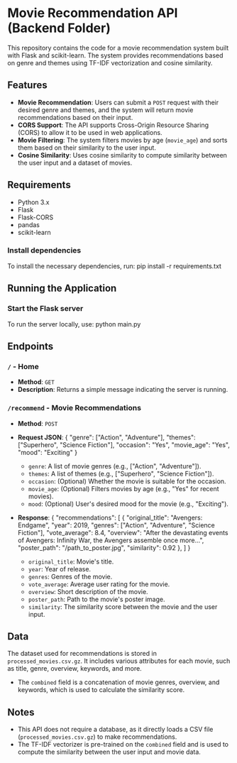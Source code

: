 
# Movie Recommendation API (Backend Folder)

This repository contains the code for a movie recommendation system built with Flask and scikit-learn. The system provides recommendations based on genre and themes using TF-IDF vectorization and cosine similarity.

## Features
- **Movie Recommendation**: Users can submit a `POST` request with their desired genre and themes, and the system will return movie recommendations based on their input.
- **CORS Support**: The API supports Cross-Origin Resource Sharing (CORS) to allow it to be used in web applications.
- **Movie Filtering**: The system filters movies by age (`movie_age`) and sorts them based on their similarity to the user input.
- **Cosine Similarity**: Uses cosine similarity to compute similarity between the user input and a dataset of movies.

## Requirements

- Python 3.x
- Flask
- Flask-CORS
- pandas
- scikit-learn

### Install dependencies

To install the necessary dependencies, run:
pip install -r requirements.txt

## Running the Application

### Start the Flask server

To run the server locally, use:
python main.py

## Endpoints

### `/` - Home

- **Method**: `GET`
- **Description**: Returns a simple message indicating the server is running.

### `/recommend` - Movie Recommendations

- **Method**: `POST`
- **Request JSON**:
  {
      "genre": ["Action", "Adventure"],
      "themes": ["Superhero", "Science Fiction"],
      "occasion": "Yes",
      "movie_age": "Yes",
      "mood": "Exciting"
  }

  - `genre`: A list of movie genres (e.g., ["Action", "Adventure"]).
  - `themes`: A list of themes (e.g., ["Superhero", "Science Fiction"]).
  - `occasion`: (Optional) Whether the movie is suitable for the occasion.
  - `movie_age`: (Optional) Filters movies by age (e.g., "Yes" for recent movies).
  - `mood`: (Optional) User's desired mood for the movie (e.g., "Exciting").

- **Response**:
  {
      "recommendations": [
          {
              "original_title": "Avengers: Endgame",
              "year": 2019,
              "genres": ["Action", "Adventure", "Science Fiction"],
              "vote_average": 8.4,
              "overview": "After the devastating events of Avengers: Infinity War, the Avengers assemble once more...",
              "poster_path": "/path_to_poster.jpg",
              "similarity": 0.92
          },
      ]
  }

  - `original_title`: Movie's title.
  - `year`: Year of release.
  - `genres`: Genres of the movie.
  - `vote_average`: Average user rating for the movie.
  - `overview`: Short description of the movie.
  - `poster_path`: Path to the movie's poster image.
  - `similarity`: The similarity score between the movie and the user input.

## Data

The dataset used for recommendations is stored in `processed_movies.csv.gz`. It includes various attributes for each movie, such as title, genre, overview, keywords, and more.

- The `combined` field is a concatenation of movie genres, overview, and keywords, which is used to calculate the similarity score.
  
## Notes

- This API does not require a database, as it directly loads a CSV file (`processed_movies.csv.gz`) to make recommendations.
- The TF-IDF vectorizer is pre-trained on the `combined` field and is used to compute the similarity between the user input and movie data.
